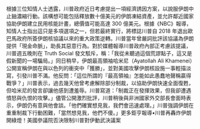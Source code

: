 根據三位知情人士透露，川普政府近日考慮提出一項經濟誘因方案，以說服伊朗中止鈾濃縮行動。該構想可能包括釋放數十億美元的伊朗凍結資產，並允許鄰近國家協助伊朗建立民用核能計畫，總價值可能高達 300 億美元。根據《NBC》報導，知情人士指出這只是多項選項之一，但若最終實行，將標誌川普自 2018 年退出歐巴馬政府所簽伊朗核協議以來的重大政策逆轉。川普當年曾嚴詞批評該協議為伊朗提供「現金命脈」，助長其惡意行為。對於媒體報導川普政府內部正考慮該提議，川普週五晚則在 Truth Social 發文駁斥，稱：「我從未聽過這個荒謬點子，這又是假新聞的一場騙局。」同日稍早，伊朗最高領袖哈米尼（Ayatollah Ali Khamenei）公開宣稱伊朗在與以色列的衝突中「獲勝」，並對美國攻擊伊朗核設施一事輕描淡寫，引發川普不滿。他反問：「這位所謂的『最高領袖』怎能如此愚蠢地聲稱贏得戰爭？」川普表示，過去幾天他曾考慮解除部分制裁，以協助伊朗快速全面復甦，但哈米尼的發言卻讓他感到遭羞辱。川普寫道：「制裁正在發揮效果，但我卻遭遇憤怒與仇恨的攻擊。」儘管公開激烈批評，川普稍後與非洲國家外交部長會面時表示，伊朗仍有意與他會談。「他們確實想見我，我們會迅速處理。」川普強調伊朗在重重制裁下行動困難，「當然想見我，他們不傻。」更多鉅亨報導•川普再轟炸伊朗開綠燈！美國參議院否決限制川普對伊動武決議案